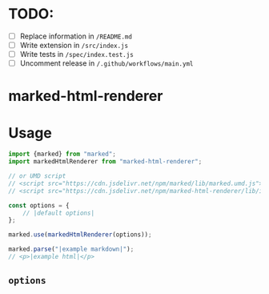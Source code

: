 <!-- The character `|` around a string denotes a place in this markdown file that needs to be changed for each extension. -->
<!-- You may also delete any comments you don't need anymore. -->

# TODO:

- [ ] Replace information in `/README.md`
- [ ] Write extension in `/src/index.js`
- [ ] Write tests in `/spec/index.test.js`
- [ ] Uncomment release in `/.github/workflows/main.yml`

<!-- Delete this line and above -->

# marked-html-renderer
<!-- Description -->

# Usage
<!-- Show most examples of how to use this extension -->

```js
import {marked} from "marked";
import markedHtmlRenderer from "marked-html-renderer";

// or UMD script
// <script src="https://cdn.jsdelivr.net/npm/marked/lib/marked.umd.js"></script>
// <script src="https://cdn.jsdelivr.net/npm/marked-html-renderer/lib/index.umd.js"></script>

const options = {
	// |default options|
};

marked.use(markedHtmlRenderer(options));

marked.parse("|example markdown|");
// <p>|example html|</p>
```

## `options`

<!-- If there are no options you can delete this section -->
